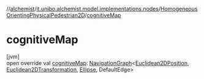//[alchemist](../../../index.md)/[it.unibo.alchemist.model.implementations.nodes](../index.md)/[HomogeneousOrientingPhysicalPedestrian2D](index.md)/[cognitiveMap](cognitive-map.md)

# cognitiveMap

[jvm]\
open override val [cognitiveMap](cognitive-map.md): [NavigationGraph](../../it.unibo.alchemist.model.interfaces.geometry.euclidean2d.graph/-navigation-graph/index.md)<[Euclidean2DPosition](../../it.unibo.alchemist.model.implementations.positions/-euclidean2-d-position/index.md), [Euclidean2DTransformation](../../it.unibo.alchemist.model.interfaces.geometry.euclidean2d/-euclidean2-d-transformation/index.md), [Ellipse](../../it.unibo.alchemist.model.implementations.geometry.euclidean2d/-ellipse/index.md), DefaultEdge>
